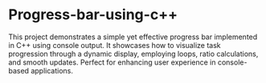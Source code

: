 # Progress-bar-using-c++
This project demonstrates a simple yet effective progress bar implemented in C++ using console output. It showcases how to visualize task progression through a dynamic display, employing loops, ratio calculations, and smooth updates. Perfect for enhancing user experience in console-based applications.  
